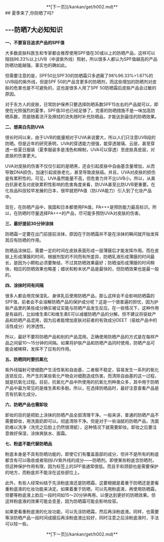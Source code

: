 <center>**[下一页](/kankan/get/h002.md)**</center>
## 夏季来了,你防晒了吗?

##     ---防晒7大必知知识

**一、不要盲目追求产品的SPF值**

大多数皮肤科医生和专家都会推荐使用SPF值在30或以上的防晒产品，这样可以阻挡96.33%以上UVB（中波紫外线）照射，所以很多人都认为SPF值越高的产品防晒功能越强，事实也的确如此。

但需要注意的是，SPF50比SPF30的防晒霜只多遮蔽了98%96.33%=1.67%的UVB段的紫外线，但是SPF 50的产品含更多的防晒剂，而这些增加的防晒剂对皮肤的危害也是不可避免的，这也是很多人用了SPF 50防晒霜后皮肤产品会过敏的原因。

对于东方人的皮肤，日常防护保养只要选择防晒系数SPF15左右的产品就可以，即使在光照强烈的夏季，SPF值30也已经足够了。完善的防晒措施不是一味加高防晒系数，而是随着流汗及擦拭的流失随时补充防晒品，才能达到最佳的防晒效果。

**二、想美白先防UVA**

很长时间以来，由于UVB的能量相对于UVA来说要大，所以人们只注意UVB段的防晒。但是近年的研究表明，UVA的穿透能力很强，能穿透玻璃、云层，甚至穿透一些夏日服装（夏季服装多是浅色和棉制，UVA可以穿透）至皮肤真皮层，对皮肤的伤害更大。

UVA对皮肤的伤害不仅仅引起的是晒黑，还会引起皮肤中自由基含量增加，从而导致DNA损伤，加速引起皮肤老化，甚至导致皮肤癌。并且，UVA对皮肤的损伤是有累积性的。可见，UVA虽然能量不高，但危害力并不比UVB小。所以，从美白抗衰老及对皮肤累积性影响的危害角度来看，防UVA甚至比防UVB更重要。在化妆品科技较早发展的日本，很早就把PA值（防UVA能力）引入到了化妆产品中。

现在，在防晒产品中，我国和日本都使用PA值，PA+++是预防能力最高标识。所以，在防晒时尽量选择PA+++的产品，尽可能多预防UVA对皮肤的伤害。

**三、最好提前30分钟涂抹**

防晒霜一定要在出门前提前涂抹，原因在于防晒霜并不是在涂抹的瞬间就开始发挥其应有防晒的作用。

防晒品涂抹后，需要一定的时间在皮肤表面形成一层薄膜后才能发挥作用。而在皮肤上形成薄膜的时间，根据剂型的不同而有所差异，防晒乳液形成薄膜的时间最长，是因为小颗粒必须要聚结，不过其防晒效果最好；防晒油形成薄膜的时间稍快，相应的防晒效果也略差；蜡状和粉末状产品是最快的，但防晒效果也是最一般的。

**四、涂抹时间有间隔**

很多人都会用完保湿乳、身体乳后使用防晒产品，那么这样会不会影响防晒霜的SPF值，前者会不会溶解防晒产品的保护成分呢？这是一个很普遍的担忧，因为护肤产品里的某些成分确实被证实能与防晒产品发生反应。在一些情况下，这种作用是有益的，比如维生素C和维生素E可以减缓防晒产品的分解。但不建议将驱蚊产品和防晒产品混用，因为后者能增加皮肤对前者的有效成分DEET（驱蚊产品中的活性成分）的渗透性。

所以，最好不要将防晒产品和别的产品混用。正确使用防晒产品的方式是在每样产品之间留10～15分钟的间隔。如果将护肤产品和防晒产品同时使用，防晒产品可能会被稀释，发挥不了应有的作用。

**五、防晒同时要抗氧化**

紫外线辐射可使细胞产生活性氧和自由基，二者极不稳定，容易发生一系列的氧化连锁反应，所产生的某些氧化产物会对细胞造成伤害。而清除自由基的这一过程，就是抗氧化过程。目前，抗氧化产品中所使用的抗氧化剂种类众多，其中用于防晒产品中最为常见的是维生素和多酚。所以，在选择防晒品时，最好注意查看产品是否有抗氧化成分。

**六、防晒产品也需卸妆**

卸妆的目的是把脸上涂抹的防晒产品全部清理干净。一般来讲，普通的防晒产品不需要卸妆，用洗面奶即可以。彻底清除干净。但是对于一些油腻的防晒产品，洗面奶难以洗净（洗完之后脸上仍然很滑腻），这种情况下就需要卸妆。卸妆之后要注意做好保湿，涂抹爽肤水、面霜。

**七、粉底不能代替防晒品**

粉底本身是不具有防晒功能的，即使它们有覆盖面部的成分，但并不是所有的粉底都含有可以吸收或者阻挡UV紫外线的成分——防晒剂。即使某些粉底含防晒剂，但这种保护作用有限，因为标签上的SPF值通常很低。而且手和颈部也是需要保护的地方，而粉底并不能涂在这些部位上。

此外，有些人经常纠结于先涂粉底液还是防晒霜，这要根据是着重于防晒还是更看重粉底液的化妆功能来决定。如果着重于防晒，可以先用粉底液，再使用防晒霜，但要等粉底液上脸后一段时间如15～20分钟再用，以便达到更好的防晒效果。但这样粉底液的效果可能会变差，因为防晒霜可能会影响妆容。

如果更看重粉底液的化妆功能，可以先涂防晒霜，然后再涂粉底液。同样，也需要等涂防晒产品一段时间成膜后再涂粉底液比较好，同时注意之后涂粉底液时，手法可以轻一些。

<center>**[下一页](/kankan/get/h002.md)**</center>
